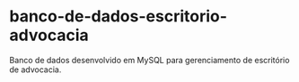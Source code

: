 # banco-de-dados-escritorio-advocacia
Banco de dados desenvolvido em MySQL para gerenciamento de escritório de advocacia.
